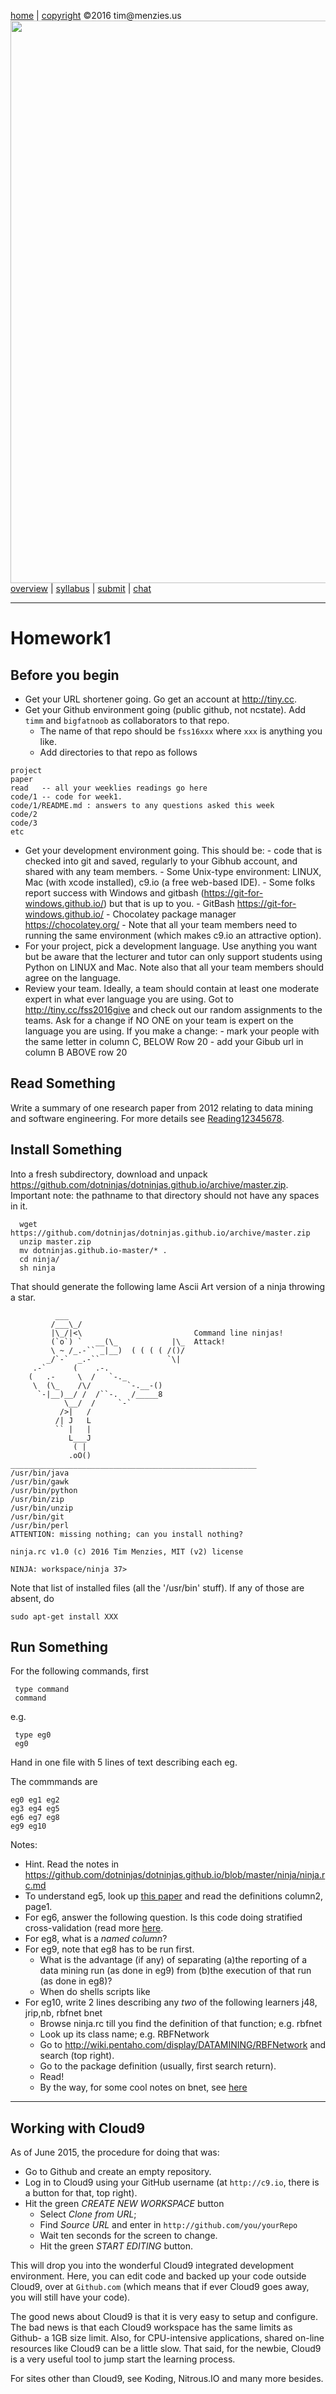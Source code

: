 [home](http://tiny.cc/fss2016) | [copyright](https://github.com/txt/fss16/blob/master/LICENSE.md) &copy;2016  tim&commat;menzies.us<br>
[<img width=900 src="https://raw.githubusercontent.com/txt/fss16/master/img/fss16.png">](http://tiny.cc/fss2016)   <br>
[overview](https://github.com/txt/fss16/blob/master/doc/glance.md) |
[syllabus](https://github.com/txt/fss16/blob/master/doc/syllabus.md) |
[submit](http://tiny.cc/fss2016give) |
[chat](https://fss16.slack.com/) 


_______



# Homework1


## Before you begin

- Get your URL shortener going. Go get an account at http://tiny.cc. 
- Get your Github environment going (public github, not ncstate). Add `timm` and
`bigfatnoob` as collaborators  to that repo.
     + The name of that repo should be `fss16xxx` where `xxx` is anything you like.
     + Add directories to that repo as follows

```
project
paper
read   -- all your weeklies readings go here
code/1 -- code for week1.
code/1/README.md : answers to any questions asked this week
code/2
code/3
etc
```

- Get your development environment going. This should be:
       - code that is checked into git and saved, regularly to your Gibhub account, and shared with any team members.
       - Some Unix-type environment: LINUX, Mac (with xcode installed), c9.io (a free web-based IDE).
       - Some folks report success with Windows and
         gitbash (https://git-for-windows.github.io/) but that is up to you.
              - GitBash https://git-for-windows.github.io/
              - Chocolatey package manager https://chocolatey.org/
       - Note that all your team members need to running the same environment (which makes
           c9.io an attractive option).
- For your project, pick a development language. Use anything you want but be aware that
the lecturer and tutor can only support students using
Python on LINUX and Mac. Note also that all your team members should agree on the language.
- Review your team. Ideally, a team should contain at least one moderate expert
in what ever language you are using. Got to http://tiny.cc/fss2016give and check out
our random assignments to the teams. Ask for a change if NO ONE on your team is
expert on the language you are using. If you make a change:
      - mark your people with the same letter in column C, BELOW Row 20
      - add your Gibub url in column B ABOVE row 20

## Read Something

Write a summary of one research paper from 2012 relating to data mining and software engineering.
For more details see [Reading12345678](Reading12345678.md).

## Install Something


Into a fresh subdirectory, download and unpack https://github.com/dotninjas/dotninjas.github.io/archive/master.zip. Important note: the pathname to that directory should not have any spaces in it.

      wget https://github.com/dotninjas/dotninjas.github.io/archive/master.zip
      unzip master.zip 
      mv dotninjas.github.io-master/* .
      cd ninja/
      sh ninja

That should generate the following lame Ascii Art version of a ninja throwing a star.


```
          ___                                                             
         /___\_/                                                          
         |\_/|<\                         Command line ninjas!
         (`o`) `   __(\_            |\_  Attack!                               
         \ ~ /_.-`` _|__)  ( ( ( ( /()/                                   
        _/`-`  _.-``               `\|   
     .-`      (    .-.                                                    
    (   .-     \  /   `-._                                                
     \  (\_    /\/        `-.__-()                                        
      `-|__)__/ /  /``-.   /_____8                                        
            \__/  /     `-`                                               
           />|   /                                                        
          /| J   L                                                        
          `` |   |                                                            
             L___J                                                        
              ( |
             .oO()                                                        
_______________________________________________________
/usr/bin/java
/usr/bin/gawk
/usr/bin/python
/usr/bin/zip
/usr/bin/unzip
/usr/bin/git
/usr/bin/perl
ATTENTION: missing nothing; can you install nothing?

ninja.rc v1.0 (c) 2016 Tim Menzies, MIT (v2) license

NINJA: workspace/ninja 37> 

```

Note that list of installed files (all the '/usr/bin' stuff). If any of those are absent, do

    sudo apt-get install XXX

## Run Something

For the following commands, first

     type command
     command

e.g.

     type eg0
     eg0

Hand in one file with 5 lines of text describing each eg.

The commmands are

    eg0 eg1 eg2
    eg3 eg4 eg5
    eg6 eg7 eg8
    eg9 eg10

Notes:

- Hint. Read the notes in https://github.com/dotninjas/dotninjas.github.io/blob/master/ninja/ninja.rc.md
- To understand eg5, look up [this paper](http://menzies.us/pdf/07precision.pdf) and read the definitions
column2, page1.
- For eg6, answer the following question. Is this code doing stratified cross-validation (read more
[here](https://en.wikipedia.org/wiki/Cross-validation_(statistics)#k-fold_cross-validation).
- For eg8, what is a _named column_?
- For eg9, note that eg8 has to be run first.
     - What is the advantage (if any) of separating
     (a)the reporting of a data mining run (as done in eg9) from (b)the execution of that run (as done in eg8)?
     - When do shells scripts like 
- For eg10, write 2 lines describing any _two_ of the following learners j48, jrip,nb, rbfnet bnet
     - Browse ninja.rc till you find the definition of that function; e.g. rbfnet
     - Look up its class name; e.g. RBFNetwork
     - Go to http://wiki.pentaho.com/display/DATAMINING/RBFNetwork and search (top right).
     - Go to the package definition (usually, first search return).
     - Read!
     - By the way, for some  cool notes on bnet, see [here](http://weka.sourceforge.net/manuals/weka.bn.pdf)

____

## Working with Cloud9

As of June 2015, the procedure for doing that was:

+ Go to Github and create an empty repository.
+ Log in to Cloud9 using your GitHub username (at `http://c9.io`, there is a button for that, top right).
+ Hit the green _CREATE NEW WORKSPACE_ button
    + Select _Clone from URL_;
    + Find _Source URL_ and enter in `http://github.com/you/yourRepo`
	+ Wait ten seconds for the screen to change.
	+ Hit the green _START EDITING_ button. 

This will drop you into the wonderful Cloud9
integrated development environment. Here, you can
edit code and backed up your code outside Cloud9, over at
`Github.com` (which means that if ever Cloud9 goes
away, you will still have your code).

The good news about Cloud9 is that it is very easy
to setup and configure. The bad news is that each
Cloud9 workspace has the same limits as Github- a
1GB size limit. Also, for CPU-intensive
applications, shared on-line resources like Cloud9
can be a little slow. That said, for the newbie,
Cloud9 is a very useful tool to jump start the
learning process.

For sites other than Cloud9, see Koding, Nitrous.IO and many more besides.


